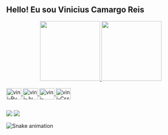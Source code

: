 ## Hello! Eu sou Vinicius Camargo Reis

<div align="center">
  <a href="https://github.com/vinicr28">
  <img height="160em" src="https://github-readme-stats.vercel.app/api?username=vinicr28&show_icons=true&theme=radical&include_all_commits=true&count_private=true"/>
  <img height="160em" src="https://github-readme-stats.vercel.app/api/top-langs/?username=vinicr28&layout=compact&langs_count=7&theme=radical"/>

</div>

<div style="display: inline_block"><br>
  <img align="center" alt="vini-Py" height="30" width="40" src="https://cdn.jsdelivr.net/gh/devicons/devicon/icons/python/python-original.svg" />
  <img align="center" alt="vini-Jv" height="30" width="40" src="https://cdn.jsdelivr.net/gh/devicons/devicon/icons/java/java-original.svg" />
  <img align="center" alt="vini-Html" height="30" width="40" src="https://cdn-icons-png.flaticon.com/512/732/732212.png" />
  <img align="center" alt="vini-Css" height="30" width="40" src="https://cdn-icons-png.flaticon.com/512/732/732190.png" />

  
</div>

##

<div> 
 <a href = "mailto:vinidev28@gmail.com"><img src="https://img.shields.io/badge/-Gmail-%23333?style=for-the-badge&logo=gmail&logoColor=white" target="_blank"></a>
  <a href="https://www.linkedin.com/in/vinicius-camargo-reis-9b7068253/" target="_blank"><img src="https://img.shields.io/badge/-LinkedIn-%230077B5?style=for-the-badge&logo=linkedin&logoColor=white" target="_blank"></a> 

![Snake animation](https://github.com/vinicr28/ubiratan-motta/blob/output/github-contribution-grid-snake.svg)
</div>
